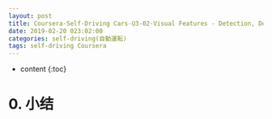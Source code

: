 ```yaml
---
layout: post
title: Coursera-Self-Driving Cars-U3-02-Visual Features - Detection, Description and Matching
date: 2019-02-20 023:02:00
categories: self-driving(自動運転)
tags: self-driving Coursera
---
```

* content
{:toc}

# 0. 小结
